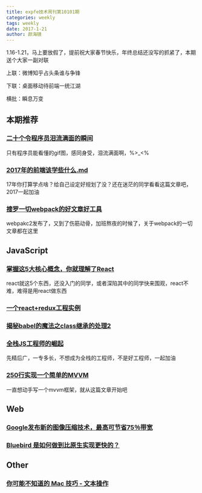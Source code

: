 ```yaml
---
title: expfe技术周刊第10101期
categories: weekly
tags: weekly
date: 2017-1-21
author: 颜海镜
---
```

1.16-1.21，马上要放假了，提前祝大家春节快乐，年终总结还没写的抓紧了，本期送个大家一副对联

上联：微博知乎占头条谁与争锋

下联：桌面移动待前端一统江湖

横批：瞬息万变

## 本期推荐
### [二十个令程序员泪流满面的瞬间](http://mp.weixin.qq.com/s?__biz=MzI2MzEzNzQ3MQ==&mid=2650307110&idx=1&sn=e7a247e1dd3b86d3441806ad24cb094c&chksm=f24cabf6c53b22e086a09b8481b10879f073e56073290e4f75dddb55cc74ff2b0d76ea15dad0&mpshare=1&scene=1&srcid=0119Hrto64icL7EJf7WWxzwI#rd)
只有程序员能看懂的gif图，感同身受，泪流满面啊，%>_<%

### [2017年的前端该学些什么.md](https://github.com/fezaoduke/TranslationInstitute/blob/master/2017%E5%B9%B4%E7%9A%84%E5%89%8D%E7%AB%AF%E8%AF%A5%E5%AD%A6%E4%BA%9B%E4%BB%80%E4%B9%88.md)
17年你打算学点啥？给自己设定好规划了没？还在迷茫的同学看看这篇文章吧，2017一起加油

### [搜罗一切webpack的好文章好工具](https://github.com/webpack-china/awesome-webpack-cn)
webpakc2发布了，又到了伤筋动骨，加班熬夜的时候了，关于webpack的一切文章都在这里

<!-- more -->

## JavaScript
### [掌握这5大核心概念，你就理解了React](https://zhuanlan.zhihu.com/p/24833815)
react就这5个东西，还没入门的同学，或者深陷其中的同学快来围观，react不难，难得是用react做东西

### [一个react+redux工程实例](http://www.jianshu.com/p/8e28be0e7ab1?utm_campaign=hugo&utm_medium=reader_share&utm_content=note&utm_source=weixin-friends)

### [揭秘babel的魔法之class继承的处理2](http://www.jianshu.com/p/95901615f322)

### [全栈JS工程师的崛起](http://mp.weixin.qq.com/s?__biz=MjM5MTA1MjAxMQ==&mid=2651225356&idx=1&sn=4740cca7ab89b4449bfe5438e1427729&chksm=bd49a4888a3e2d9e8c625d116fcc42db25c11421ba79d47dff272f0db8f6e5427d1bdbf3fe1b&mpshare=1&scene=1&srcid=0120NQv87HQjc6Q50a1LLF0w#rd)
先精后广，一专多长，不想成为全栈的工程师，不是好工程师，一起加油

### [250行实现一个简单的MVVM](https://zhuanlan.zhihu.com/p/24475845)
一直想动手写一个mvvm框架，就从这篇文章开始吧

## Web
### [Google发布新的图像压缩技术，最高可节省75％带宽](http://mp.weixin.qq.com/s?__biz=MzA5Nzc4OTA1Mw==&mid=2659598877&idx=1&sn=704e7d5a05adaff567c9adf015753124&chksm=8be9970fbc9e1e191b0f3cf92a9dd6e76ad4a8d0fff38a30ed772033eb0ac10f6356d2a4f528&mpshare=1&scene=1&srcid=0118TvMOVHhoZN10kF4DDpc6#rd)

### [Bluebird 是如何做到比原生实现更快的？](http://mp.weixin.qq.com/s?__biz=MzA4NjE3MDg4OQ==&mid=2650964223&idx=1&sn=f2c37c05fb6ad370a67c59ca745bd7bf&chksm=843aec99b34d658f043acdea3a3c5b948d664cff48947f4616ccebac4548c5b57978c0d3be38&mpshare=1&scene=1&srcid=0117zptRUZNoEger5avSAAem#rd)

## Other
### [你可能不知道的 Mac 技巧 - 文本操作](https://zhuanlan.zhihu.com/p/24921055)



